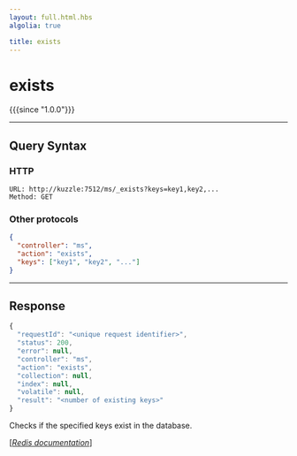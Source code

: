```yaml
---
layout: full.html.hbs
algolia: true

title: exists
---
```


# exists

{{{since "1.0.0"}}}


---

## Query Syntax

### HTTP

```http
URL: http://kuzzle:7512/ms/_exists?keys=key1,key2,...
Method: GET  
```

### Other protocols


```json
{
  "controller": "ms",
  "action": "exists",
  "keys": ["key1", "key2", "..."]
}
```

---

## Response

```javascript
{
  "requestId": "<unique request identifier>",
  "status": 200,
  "error": null,
  "controller": "ms",
  "action": "exists",
  "collection": null,
  "index": null,
  "volatile": null,
  "result": "<number of existing keys>"
}
```

Checks if the specified keys exist in the database.

[[_Redis documentation_]](https://redis.io/commands/exists)
